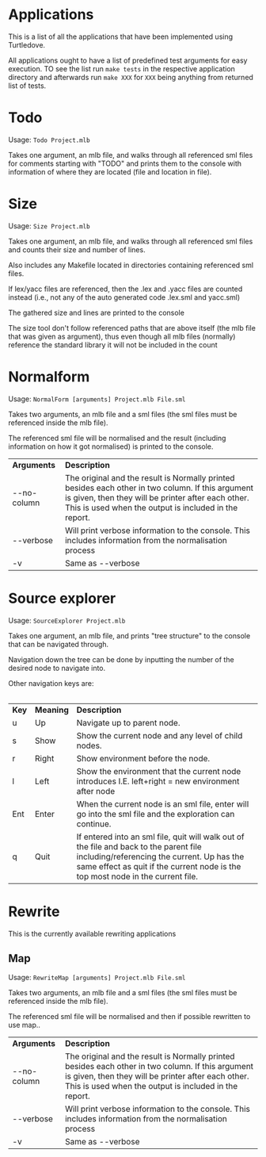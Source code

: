 Applications 
============

This is a list of all the applications that have been implemented using
Turtledove. 


All applications ought to have a list of predefined test arguments for easy
execution. TO see the list run `make tests` in the respective application
directory and afterwards run `make XXX` for `XXX` being anything from returned
list of tests.


# Todo

Usage: `Todo Project.mlb`

Takes one argument, an mlb file, and walks through all referenced sml files for
comments starting with "TODO" and prints them to the console with information of
where they are located (file and location in file).


# Size

Usage: `Size Project.mlb`

Takes one argument, an mlb file, and walks through all referenced sml files and
counts their size and number of lines.

Also includes any Makefile located in directories containing referenced sml
files.

If lex/yacc files are referenced, then the .lex and .yacc files are counted
instead (i.e., not any of the auto generated code .lex.sml and yacc.sml)

The gathered size and lines are printed to the console

The size tool don't follow referenced paths that are above itself (the mlb file
that was given as argument), thus even though all mlb files (normally) reference
the standard library it will not be included in the count


# Normalform

Usage: `NormalForm [arguments] Project.mlb File.sml`

Takes two arguments, an mlb file and a sml files (the sml files must be
referenced inside the mlb file).

The referenced sml file will be normalised and the result (including information
on how it got normalised) is printed to the console.

<table>
<tr>
  <td><strong>Arguments</strong></td>
  <td><strong>Description</strong></td>  
</tr>
<tr>
  <td>--no-column</td>
  <td>The original and the result is Normally printed besides each other in two
  column. If this argument is given, then they will be printer after each
  other. This is used when the output is included in the report.</td>  
</tr>
<tr>
  <td>--verbose</td>
  <td>Will print verbose information to the console. This includes information
  from the normalisation process</td>  
</tr>
<tr>
  <td>-v</td>
  <td>Same as --verbose</td>  
</tr>
<table>


# Source explorer

Usage: `SourceExplorer Project.mlb`

Takes one argument, an mlb file, and prints "tree structure" to the console that
can be navigated through.

Navigation down the tree can be done by inputting the number of the desired node
to navigate into.

Other navigation keys are:
<table>
<tr>
  <td><strong>Key</strong></td>
  <td><strong>Meaning</strong></td>
  <td><strong>Description</strong></td>
</tr>
<tr>
  <td>u</td>
  <td>Up</td>
  <td>Navigate up to parent node.</td>
</tr>
<tr>
  <td>s</td>
  <td>Show</td>
  <td>Show the current node and any level of child nodes.</td>
</tr>
<tr>
  <td>r</td>
  <td>Right</td>
  <td>Show environment before the node.</td>
</tr>
<tr>
  <td>l</td>
  <td>Left</td>
  <td>Show the environment that the current node introduces
      I.E. left+right = new environment after node</td>
</tr>
<tr>
  <td>Ent</td>
  <td>Enter</td>

  <td>When the current node is an sml file, enter will go into the
      sml file and the exploration can continue.</td>
</tr>
<tr>
  <td>q</td>
  <td>Quit</td>

  <td>If entered into an sml file, quit will walk out of the file and back to
      the parent file including/referencing the current.  Up has the same effect
      as quit if the current node is the top most node in the current file.</td>
</tr>
</table>

# Rewrite

This is the currently available rewriting applications

## Map

Usage: `RewriteMap [arguments] Project.mlb File.sml`

Takes two arguments, an mlb file and a sml files (the sml files must be
referenced inside the mlb file).

The referenced sml file will be normalised and then if possible rewritten
to use map..

<table>
<tr>
  <td><strong>Arguments</strong></td>
  <td><strong>Description</strong></td>  
</tr>
<tr>
  <td>--no-column</td>
  <td>The original and the result is Normally printed besides each other in two
  column. If this argument is given, then they will be printer after each
  other. This is used when the output is included in the report.</td>  
</tr>
<tr>
  <td>--verbose</td>
  <td>Will print verbose information to the console. This includes information
  from the normalisation process</td>  
</tr>
<tr>
  <td>-v</td>
  <td>Same as --verbose</td>  
</tr>
<table>
